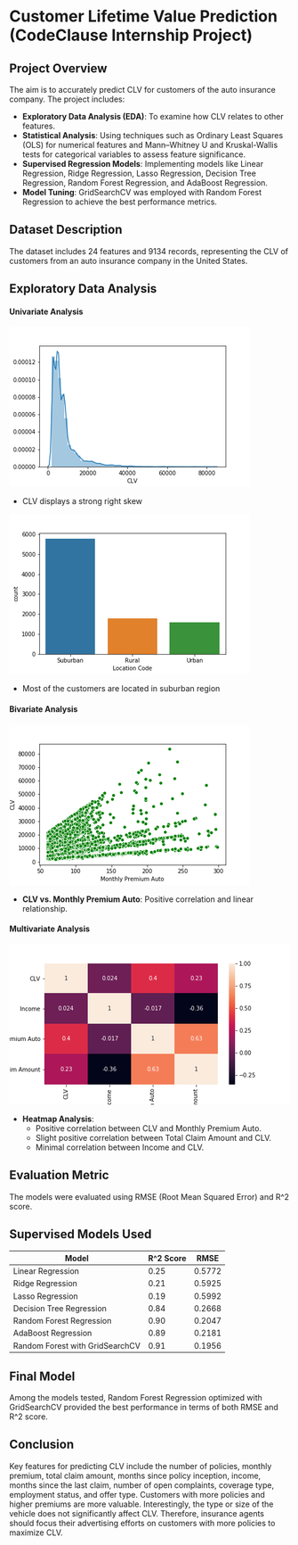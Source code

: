 # Customer Lifetime Value Prediction (CodeClause Internship Project)

## Project Overview
The aim is to accurately predict CLV for customers of the auto insurance company. The project includes:

- **Exploratory Data Analysis (EDA)**: To examine how CLV relates to other features.
- **Statistical Analysis**: Using techniques such as Ordinary Least Squares (OLS) for numerical features and Mann–Whitney U and Kruskal-Wallis tests for categorical variables to assess feature significance.
- **Supervised Regression Models**: Implementing models like Linear Regression, Ridge Regression, Lasso Regression, Decision Tree Regression, Random Forest Regression, and AdaBoost Regression.
- **Model Tuning**: GridSearchCV was employed with Random Forest Regression to achieve the best performance metrics.

## Dataset Description

The dataset includes 24 features and 9134 records, representing the CLV of customers from an auto insurance company in the United States.

## Exploratory Data Analysis

#### Univariate Analysis

![CLV](/CLV.png "Customer Lifetime Value")
- CLV displays a strong right skew

![location](/location.png "Location")
- Most of the customers are located in suburban region
#### Bivariate Analysis
![Bivariate Analysis](/bi.png "Bivariate Analysis of CLV and Monthly Premium")
- **CLV vs. Monthly Premium Auto**: Positive correlation and linear relationship.

#### Multivariate Analysis
![Heatmap](/Heatmap.png "Heatmap")
- **Heatmap Analysis**:
  - Positive correlation between CLV and Monthly Premium Auto.
  - Slight positive correlation between Total Claim Amount and CLV.
  - Minimal correlation between Income and CLV.

## Evaluation Metric

The models were evaluated using RMSE (Root Mean Squared Error) and R^2 score.

## Supervised Models Used

| Model                       | R^2 Score | RMSE   |
|-----------------------------|-----------|--------|
| Linear Regression           | 0.25      | 0.5772 |
| Ridge Regression            | 0.21      | 0.5925 |
| Lasso Regression            | 0.19      | 0.5992 |
| Decision Tree Regression    | 0.84      | 0.2668 |
| Random Forest Regression    | 0.90      | 0.2047 |
| AdaBoost Regression         | 0.89      | 0.2181 |
| Random Forest with GridSearchCV | 0.91  | 0.1956 |

## Final Model

Among the models tested, Random Forest Regression optimized with GridSearchCV provided the best performance in terms of both RMSE and R^2 score.

## Conclusion

Key features for predicting CLV include the number of policies, monthly premium, total claim amount, months since policy inception, income, months since the last claim, number of open complaints, coverage type, employment status, and offer type. Customers with more policies and higher premiums are more valuable. Interestingly, the type or size of the vehicle does not significantly affect CLV. Therefore, insurance agents should focus their advertising efforts on customers with more policies to maximize CLV.
